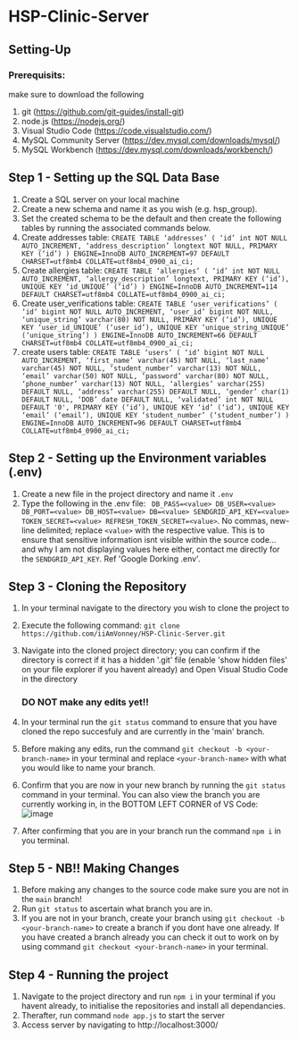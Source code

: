 # HSP-Clinic-Server


## Setting-Up
### Prerequisits:
make sure to download the following

1) git (https://github.com/git-guides/install-git)
2) node.js (https://nodejs.org/)
3) Visual Studio Code (https://code.visualstudio.com/)
4) MySQL Community Server (https://dev.mysql.com/downloads/mysql/)
5) MySQL Workbench (https://dev.mysql.com/downloads/workbench/)

## Step 1 - Setting up the SQL Data Base

1) Create a SQL server on your local machine
2) Create a new schema and name it as you wish (e.g. hsp_group).
3) Set the created schema to be the default and then create the following tables by running the associated commands below.
4) Create addresses table: 
  `CREATE TABLE ‘addresses’ (
  ‘id’ int NOT NULL AUTO_INCREMENT,
  ‘address_description’ longtext NOT NULL,
  PRIMARY KEY (‘id’)
  ) ENGINE=InnoDB AUTO_INCREMENT=97 DEFAULT CHARSET=utf8mb4 COLLATE=utf8mb4_0900_ai_ci;`
3) Create allergies table:
   `CREATE TABLE ‘allergies’ (
  ‘id’ int NOT NULL AUTO_INCREMENT,
  ‘allergy_description’ longtext,
  PRIMARY KEY (‘id’),
  UNIQUE KEY ‘id_UNIQUE’ (‘id’)
  ) ENGINE=InnoDB AUTO_INCREMENT=114 DEFAULT CHARSET=utf8mb4 COLLATE=utf8mb4_0900_ai_ci;`
3) Create user_verifications table:
   `CREATE TABLE ‘user_verifications’ (
  ‘id’ bigint NOT NULL AUTO_INCREMENT,
  ‘user_id’ bigint NOT NULL,
  ‘unique_string’ varchar(80) NOT NULL,
  PRIMARY KEY (‘id’),
  UNIQUE KEY ‘user_id_UNIQUE’ (‘user_id’),
  UNIQUE KEY ‘unique_string_UNIQUE’ (‘unique_string’)
  ) ENGINE=InnoDB AUTO_INCREMENT=66 DEFAULT CHARSET=utf8mb4 COLLATE=utf8mb4_0900_ai_ci;`
4) create users table:
   `CREATE TABLE ‘users’ (
  ‘id’ bigint NOT NULL AUTO_INCREMENT,
  ‘first_name’ varchar(45) NOT NULL,
  ‘last_name’ varchar(45) NOT NULL,
  ‘student_number’ varchar(13) NOT NULL,
  ‘email’ varchar(50) NOT NULL,
  ‘password’ varchar(80) NOT NULL,
  ‘phone_number’ varchar(13) NOT NULL,
  ‘allergies’ varchar(255) DEFAULT NULL,
  ‘address’ varchar(255) DEFAULT NULL,
  ‘gender’ char(1) DEFAULT NULL,
  ‘DOB’ date DEFAULT NULL,
  ‘validated’ int NOT NULL DEFAULT '0',
  PRIMARY KEY (‘id’),
  UNIQUE KEY ‘id’ (‘id’),
  UNIQUE KEY ‘email’ (‘email’),
  UNIQUE KEY ‘student_number’ (‘student_number’)
  ) ENGINE=InnoDB AUTO_INCREMENT=96 DEFAULT CHARSET=utf8mb4 COLLATE=utf8mb4_0900_ai_ci;`

## Step 2 - Setting up the Environment variables (.env)

1) Create a new file in the project directory and name it `.env`
2) Type the following in the .env file:
  ` DB_PASS=<value>
    DB_USER=<value>
    DB_PORT=<value>
    DB_HOST=<value>
    DB=<value>
    SENDGRID_API_KEY=<value>
    TOKEN_SECRET=<value>
    REFRESH_TOKEN_SECRET=<value>`. No commas, new-line delimited; replace `<value>` with the respective value. This is to ensure that sensitive information isnt visible within the source code... and why I am not displaying values here either, contact me directly for the `SENDGRID_API_KEY`. Ref 'Google Dorking .env'.

## Step 3 - Cloning the Repository

1) In your terminal navigate to the directory you wish to clone the project to 
2) Execute the following command: `git clone https://github.com/iiAmVonney/HSP-Clinic-Server.git`
3) Navigate into the cloned project directory; you can confirm if the directory is correct if it has a hidden '.git' file (enable 'show hidden files' on your file explorer if you havent already) and Open Visual Studio Code in the directory 
    ### DO NOT make any edits yet!!
5) In your terminal run the `git status` command to ensure that you have cloned the repo succesfuly and are currently in the 'main' branch.
6) Before making any edits, run the command `git checkout -b <your-branch-name>` in your terminal and replace `<your-branch-name>` with what you would like to name your branch.
7) Confirm that you are now in your new branch by running the `git status` command in your terminal. You can also view the branch you are currently working in, in the BOTTOM LEFT CORNER of VS Code: 
![image](https://user-images.githubusercontent.com/86348684/181617016-17c657b1-ff43-40c6-87ec-77d27ebf9052.png)

8) After confirming that you are in your branch run the command `npm i` in you terminal.

## Step 5 - NB!! Making Changes

1) Before making any changes to the source code make sure you are not in the `main` branch!
2) Run `git status` to ascertain what branch you are in.
3) If you are not in your branch, create your branch using `git checkout -b <your-branch-name>` to create a branch if you dont have one already. If you have created a branch already you can check it out to work on by using command `git checkout <your-branch-name>` in your terminal.
  
## Step 4 - Running the project
 
1) Navigate to the project directory and run `npm i` in your terminal if you havent already, to initialise the repositories and install all dependancies.
2) Therafter, run command `node app.js` to start the server
3) Access server by navigating to http://localhost:3000/


